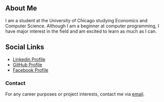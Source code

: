 ## About Me

I am a student at the University of Chicago studying Economics and Computer Science. Although I am a beginner at computer programming, I have major interest in the field and am excited to learn as much as I can.

## Social Links
- [Linkedin Profile](https://github.com/layagollapudi)
- [GitHub Profile](https://github.com/layagollapudi)
- [Facebook Profile](https://www.facebook.com/profile.php?id=100009375893024)

### Contact

For any career purposes or project interests, contact me via [email](mailto:layagollapudi@gmail.com).
